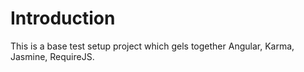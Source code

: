 # Introduction
This is a base test setup project which gels together Angular, Karma, Jasmine, RequireJS.